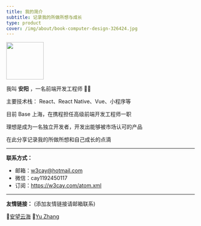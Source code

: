 ```yaml
---
title: 我的简介
subtitle: 记录我的所做所想与成长
type: product
cover: /img/about/book-computer-design-326424.jpg
---
```


<img src="https://tva1.sinaimg.cn/large/008i3skNgy1gynp755ah3j30n00n0t9g.jpg" width="100" />

我叫 **安阳** ，一名前端开发工程师 👨‍💻

主要技术栈： React、React Native、Vue、小程序等

目前 Base 上海，在携程担任高级前端开发工程师一职

理想是成为一名独立开发者，开发出能够被市场认可的产品

在此分享记录我的所做所想和自己成长的点滴

---

**联系方式：**

- 邮箱：w3cay@hotmail.com
- 微信：cay1192450117
- 订阅：https://w3cay.com/atom.xml

---

**友情链接：** (添加友情链接请邮箱联系)

🔗[安望云海](http://w3cay.com/) 🔗[Yu Zhang](http://zy2071.com/#/)
